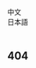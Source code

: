 <!-- # About
本博客使用框架 `astro` 以及 `Fuwari` 主题

::github{repo="withastro/astro"}
::github{repo="saicaca/fuwari"} -->

<!-- 使用图床
::github{repo="cf-pages/Telegraph-Image"} -->

<!-- # About Me
`@鈴奈咲桜`、`@Hakutyan_bai`这都是我


> 27年毕业的大学生

>平时喜欢写写博客，找一些好玩的项目搭建到赛博活佛[CloudFlare](https://cloudflare.com)上

>学过Unity和C#

>也会写一些Minecraft模组

# 好きなもの


# 媒体来源
> 如有侵权，请通过[邮件](mail:yukikohk@163.com)联系我进行删除 -->

<!-- > ### Sources of images used in this site
> - [Unsplash](https://unsplash.com/)
> - [星と少女](https://www.pixiv.net/artworks/108916539) by [Stella](https://www.pixiv.net/users/93273965)
> - [Rabbit - v1.4 Showcase](https://civitai.com/posts/586908) by [Rabbit_YourMajesty](https://civitai.com/user/Rabbit_YourMajesty) -->

<style>
.language-container {
  position: relative;
  overflow: hidden;
  transition: height 0.3s ease-in-out;
}

.language-section {
  opacity: 0;
  transform: translateY(20px);
  transition: all 0.3s ease-in-out;
  position: absolute;
  top: 0;
  left: 0;
  width: 100%;
  visibility: hidden;  /* 使用visibility替代display */
  pointer-events: none;  /* 禁用未激活内容的交互 */
}

.language-section.active {
  opacity: 1;
  transform: translateY(0);
  position: relative;
  visibility: visible;
  pointer-events: auto;
}
/* 禁用全局的 outline 和 text-decoration */
a, a:focus, a:active, a:focus-visible {
  outline: none !important;
  text-decoration: none !important;
  border: none !important;
  box-shadow: none !important;
}

</style>

<div class="flex items-center justify-center gap-4">


  <a href="#zh" onclick="switchLanguage('zh')" class="font-bold overflow-hidden active:scale-95">
    <div class="btn-card max-w-fit rounded-md h-[2.75rem] px-4 flex items-center justify-start gap-2 bg-black/5 dark:bg-white/10">
      <div class="overflow-hidden transition overflow-ellipsis whitespace-nowrap text-[var(--primary)]/75 dark:text-[var(--primary)]/75">
        中文
      </div>
    </div>
  </a>
  <div class="h-6 w-px bg-gray-300 dark:bg-gray-600"></div>
  <a href="#jp" onclick="switchLanguage('jp')" class="font-bold overflow-hidden active:scale-95">
    <div class="btn-card max-w-fit rounded-md h-[2.75rem] px-4 flex items-center justify-start gap-2 bg-black/5 dark:bg-white/10">
      <div class="overflow-hidden transition overflow-ellipsis whitespace-nowrap text-[var(--primary)]/75 dark:text-[var(--primary)]/75">
        日本語
      </div>
    </div>
  </a>
</div>

<div class="language-container show-en">
  <div id="en-section" class="language-section active">

<br/> 

404
---


  </div>
  
  <div id="zh-section" class="language-section">

<br/> 

# 🌱 关于我

## 👋 你好, 我是 `@鈴奈咲桜`、`@Hakutyan_bai`

---
### 🎯 我的身份

✍️ 一名中国[🇨🇳]**<span  style="color:#6b66cc; "> 学生 </span>**  
🍻 一名普通的**BiliBili UP主**   
🛠️ **Minecraft 玩家**   

---
### 🚀 目前重心

⚡ **正在学:** C# | Unity<br>
📚 **计划学:** JAVA | 前端框架 (Vue)  

---
### ❤️ 我的兴趣

🌐 **语言:** 日本语<br>
🎮 **游戏:** Minecraft<br>
🤖 **技术宅:** DIY硬件项目 | 服务器



---
### 📝 愿望清单
🕶️ Meta Quest 3  
💽 NVIDIA RTX 5060

---
### 🌐 使用语言
- [🇨🇳] **中文**
- [🇯🇵] 日语 



### ✉️ 联系我
- 点击页面 ◀️左侧 或 🔽下方 的 **Email**按钮
- [yukikohk@163.com](mail:yukikohk@163.com)


---

  </div>
  
  <div id="jp-section" class="language-section">
    
<br/>     

# 🌱 自己紹介  

## 👋 こんにちは、私は `@鈴奈咲桜`、`@Hakutyan_bai`です  

---  
### 🎯 プロフィール  

✍️ 中国[🇨🇳]<span style="color:#6b66cc;"> **学生** </span>  
🍻 普通の**BiliBili UP主**  
🛠️ **普通のマインクラフトプレイヤー**  

---  
### 🚀 現在の活動  

⚡ **習得済み:** C# | Unity<br>
📚 **学習予定:** JAVA | 前端框架 (Vue)  

---  
### ❤️ 趣味  

🌐 **言語:** 日本語 <br>
🎮 **ゲーム:** マインクラフト<br>
🤖 **技術オタク:** 自作ハードウェアプロジェクト | サーバー



---  
### 📝 欲しいものリスト  
🕶️ Meta Quest 3  
💽 NVIDIA RTX 5060

---  
### 🌐 使用言語  
- [🇨🇳] **中国語**  
- [🇯🇵] 日本語 



---  
### ✉️ 連絡先  
- ページの◀️左側 または 🔽下部 の **メールボタン** をクリック  
- [yukikohk@163.com](mail:yukikohk@163.com)
  </div>
</div>

<script>
function switchLanguage(lang) {
    const container = document.querySelector('.language-container');
    const sections = container.querySelectorAll('.language-section');
    const newActive = document.getElementById(`${lang}-section`);
    
    if (!newActive) return;

    // 获取当前激活的部分
    const currentActive = container.querySelector('.language-section.active');
    
    if (currentActive) {
        // 淡出当前内容
        currentActive.style.opacity = '0';
        currentActive.style.transform = 'translateY(20px)';
        
        // 等待淡出动画完成后再切换
        setTimeout(() => {
            currentActive.classList.remove('active');
            
            // 准备新内容
            newActive.style.opacity = '0';
            newActive.style.transform = 'translateY(20px)';
            newActive.classList.add('active');
            
            // 触发重排以启动动画
            void newActive.offsetWidth;
            
            // 淡入新内容
            newActive.style.opacity = '1';
            newActive.style.transform = 'translateY(0)';
            
            // 调整容器高度
            container.style.height = `${newActive.scrollHeight}px`;
            
            setTimeout(() => {
                container.style.height = 'auto';
            }, 300);
        }, 300);
    } else {
        // 首次加载直接显示
        newActive.classList.add('active');
        newActive.style.opacity = '1';
        newActive.style.transform = 'translateY(0)';
    }
}

// 页面加载时默认显示英文
document.addEventListener('DOMContentLoaded', function() {
    switchLanguage('zh');
});
</script>
